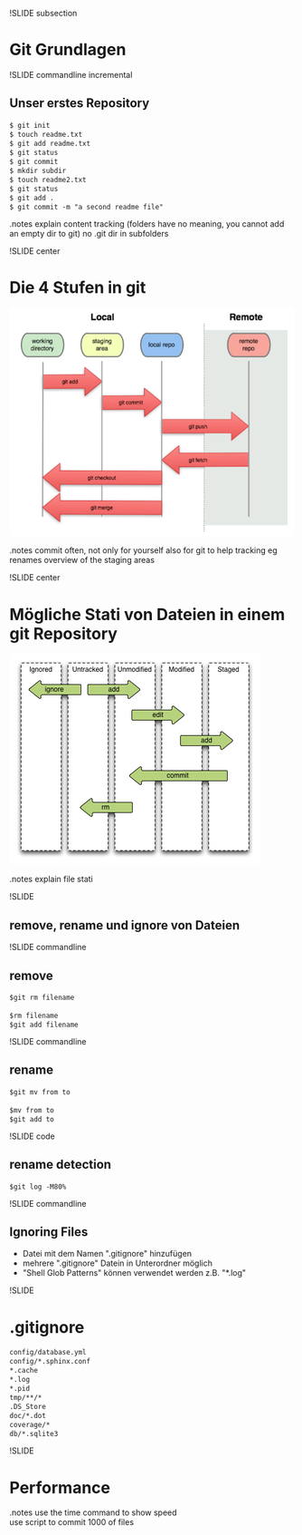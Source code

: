 !SLIDE subsection
# Git Grundlagen #

!SLIDE commandline incremental 
## Unser erstes Repository ##

    $ git init
    $ touch readme.txt
    $ git add readme.txt
    $ git status
    $ git commit 
    $ mkdir subdir 
    $ touch readme2.txt
    $ git status
    $ git add .
    $ git commit -m "a second readme file"

.notes explain content tracking (folders have no meaning, you cannot add an empty dir to git)  no .git dir in subfolders

!SLIDE center
# Die 4 Stufen in git #
![git_stages](git_stages.png)

.notes commit often, not only for yourself also for git to help tracking eg renames overview of the staging areas

!SLIDE center
# Mögliche Stati von Dateien in einem git Repository #
 
![git_file_stati](git_file_stati.png)

.notes explain file stati

!SLIDE
## remove, rename und ignore von Dateien ##

!SLIDE commandline
## remove ##
    $git rm filename
  
    $rm filename
    $git add filename


!SLIDE commandline
## rename 
    $git mv from to

    $mv from to
    $git add to

!SLIDE code
## rename detection      
    
    $git log -M80%     

!SLIDE commandline
## Ignoring Files ##

* Datei mit dem Namen ".gitignore" hinzufügen
* mehrere ".gitignore" Datein in Unterordner möglich
* "Shell Glob Patterns" können verwendet werden z.B. "*.log"

!SLIDE
# .gitignore #

    config/database.yml
    config/*.sphinx.conf
    *.cache
    *.log
    *.pid
    tmp/**/*
    .DS_Store
    doc/*.dot
    coverage/*
    db/*.sqlite3


!SLIDE 
# Performance

.notes use the time command to show speed <br> use script to commit 1000 of files

